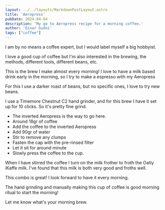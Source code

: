 ```yaml
---
layout: ../../layouts/MarkdownPostLayout.astro
title: 'Aeropress'
pubDate: 2024-04-04
description: 'My go to Aeropress recipe for a morning coffee.'
author: 'Einar Gudni'
tags: ["coffee"]
---
```


I am by no means a coffee expert, but I would label myself a big hobbyist.

I love a good cup of coffee but I'm also interested in the brewing, the methods, different tools, different beans, etc.

This is the brew I make almost every morning!
I love to have a milk based drink early in the morning, so I try to make a espresso with my Aeropress

For this I use a darker roast of beans, but no specific ones, I love to try new beans.

I use a Timemore Chestnut C2 hand grinder, and for this brew I have it set up for 10 clicks. So it's pretty fine grind.

-   The inverted Aeropress is the way to go here.
-   Around 18gr of coffee
-   Add the coffee to the inverted Aeropress
-   Add 90gr of water
-   Stir to remove any clumps
-   Fasten the cap with the pre-rinsed filter
-   Let it sit for around minute
-   Slowly press the coffee to the cup.

When I have stirred the coffee I turn on the milk frother to froth the Oatly iKaffe milk.
I've found that this milk is both very good and froths well.

This combo is great! I look forward to have it every morning.

The hand grinding and manually making this cup of coffee is good morning ritual to start the morning!

Let me know what's your morning brew.
